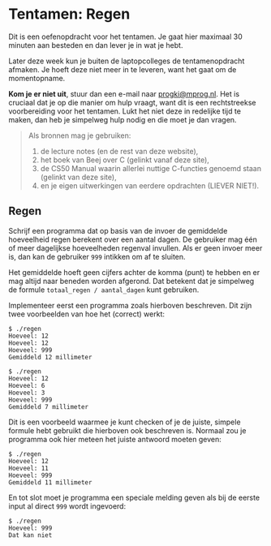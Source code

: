 # Tentamen: Regen

Dit is een oefenopdracht voor het tentamen. Je gaat hier maximaal 30 minuten aan besteden en dan lever je in wat je hebt.

Later deze week kun je buiten de laptopcolleges de tentamenopdracht afmaken. Je hoeft deze niet meer in te leveren, want het gaat om de momentopname.

**Kom je er niet uit**, stuur dan een e-mail naar <progki@mprog.nl>. Het is cruciaal dat je op die manier om hulp vraagt, want dit is een rechtstreekse voorbereiding voor het tentamen. Lukt het niet deze in redelijke tijd te maken, dan heb je simpelweg hulp nodig en die moet je dan vragen.

> Als bronnen mag je gebruiken:
> 
> 1. de lecture notes (en de rest van deze website),
> 2. het boek van Beej over C (gelinkt vanaf deze site),
> 3. de CS50 Manual waarin allerlei nuttige C-functies genoemd staan (gelinkt van deze site),
> 4. en je eigen uitwerkingen van eerdere opdrachten (LIEVER NIET!).

## Regen

Schrijf een programma dat op basis van de invoer de gemiddelde hoeveelheid regen berekent over een aantal dagen. De gebruiker mag één of meer dagelijkse hoeveelheden regenval invullen. Als er geen invoer meer is, dan kan de gebruiker `999` intikken om af te sluiten.

Het gemiddelde hoeft geen cijfers achter de komma (punt) te hebben en er mag altijd naar beneden worden afgerond. Dat betekent dat je simpelweg de formule `totaal_regen / aantal_dagen` kunt gebruiken.

Implementeer eerst een programma zoals hierboven beschreven. Dit zijn twee voorbeelden van hoe het (correct) werkt:

    $ ./regen
    Hoeveel: 12
    Hoeveel: 12
    Hoeveel: 999
    Gemiddeld 12 millimeter
    
    $ ./regen
    Hoeveel: 12
    Hoeveel: 6
    Hoeveel: 3
    Hoeveel: 999
    Gemiddeld 7 millimeter

Dit is een voorbeeld waarmee je kunt checken of je de juiste, simpele formule hebt gebruikt die hierboven ook beschreven is. Normaal zou je programma ook hier meteen het juiste antwoord moeten geven:

    $ ./regen
    Hoeveel: 12
    Hoeveel: 11
    Hoeveel: 999
    Gemiddeld 11 millimeter

En tot slot moet je programma een speciale melding geven als bij de eerste input al direct `999` wordt ingevoerd:

    $ ./regen
    Hoeveel: 999
    Dat kan niet

